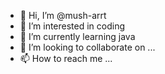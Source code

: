 - 👋 Hi, I’m @mush-arrt
- 👀 I’m interested in coding
- 🌱 I’m currently learning java 
- 💞️ I’m looking to collaborate on ...
- 📫 How to reach me ...

<!---
mush-arrt/mush-arrt is a ✨ special ✨ repository because its `README.md` (this file) appears on your GitHub profile.
You can click the Preview link to take a look at your changes.
--->
